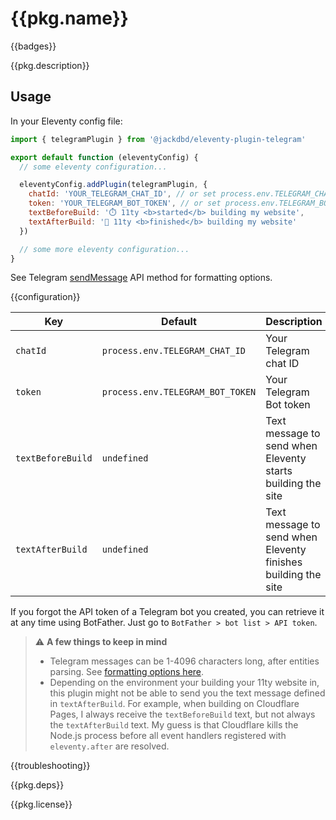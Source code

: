 # {{pkg.name}}

{{badges}}

{{pkg.description}}

<!-- toc -->

## Usage

In your Eleventy config file:

```js
import { telegramPlugin } from '@jackdbd/eleventy-plugin-telegram'

export default function (eleventyConfig) {
  // some eleventy configuration...

  eleventyConfig.addPlugin(telegramPlugin, {
    chatId: 'YOUR_TELEGRAM_CHAT_ID', // or set process.env.TELEGRAM_CHAT_ID and leave this undefined
    token: 'YOUR_TELEGRAM_BOT_TOKEN', // or set process.env.TELEGRAM_BOT_TOKEN and leave this undefined
    textBeforeBuild: '⏱️ 11ty <b>started</b> building my website',
    textAfterBuild: '🏁 11ty <b>finished</b> building my website'
  })

  // some more eleventy configuration...
}
```

See Telegram [sendMessage](https://core.telegram.org/bots/api#sendmessage) API method for formatting options.

{{configuration}}

| Key | Default | Description |
| --- | --- | --- |
| `chatId` | `process.env.TELEGRAM_CHAT_ID` | Your Telegram chat ID  |
| `token` | `process.env.TELEGRAM_BOT_TOKEN` | Your Telegram Bot token |
| `textBeforeBuild` | `undefined` | Text message to send when Eleventy starts building the site |
| `textAfterBuild` | `undefined` | Text message to send when Eleventy finishes building the site |

If you forgot the API token of a Telegram bot you created, you can retrieve it at any time using BotFather. Just go to `BotFather > bot list > API token`.

> :warning: **A few things to keep in mind**
>
> - Telegram messages can be 1-4096 characters long, after entities parsing. See [formatting options here](https://core.telegram.org/bots/api#formatting-options).
> - Depending on the environment your building your 11ty website in, this plugin might not be able to send you the text message defined in `textAfterBuild`. For example, when building on Cloudflare Pages, I always receive the `textBeforeBuild` text, but not always the `textAfterBuild` text. My guess is that Cloudflare kills the Node.js process before all event handlers registered with `eleventy.after` are resolved.

{{troubleshooting}}

{{pkg.deps}}

{{pkg.license}}
